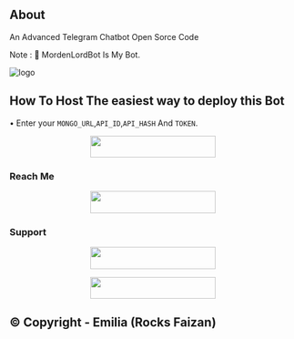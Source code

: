 ## About
An Advanced Telegram Chatbot Open Sorce Code 

Note : 📝 MordenLordBot Is My Bot.

![logo](https://telegra.ph/file/48837ed0b216de60dde5f.jpg) 

## How To Host  The easiest way to deploy this Bot
• Enter your ```MONGO_URL```,```API_ID```,```API_HASH``` And ```TOKEN```.
<p align="center"><a href="https://heroku.com/deploy?template=https://github.com/ITZ-FAIZAN/MordenLordBot.git"> <img src="https://img.shields.io/badge/Deploy%20To%20Heroku-black?style=for-the-badge&logo=heroku" width="220" height="38.45"/></a></p>
 
                                 
### Reach Me
<p align="center"><a href="https://t.me/mrbotsupport"> <img src="https://img.shields.io/badge/Telegram%20Bot-pink?style=for-the-badge" width="220" height="38.45"/></a></p>

### Support 

<p align="center"><a href="https://t.me/mrbotsupport"> <img src="https://img.shields.io/badge/Emilia%20Chat%20Support-pink?style=for-the-badge" width="220" height="38.45"/></a></p>

<p align="center"><a href="https://t.me/mrbotsupport"> <img src="https://img.shields.io/badge/Emilia%20Chat%20Channel-blue?style=for-the-badge" width="220" height="38.45"/></a></p>

## © Copyright - Emilia  (Rocks Faizan)
